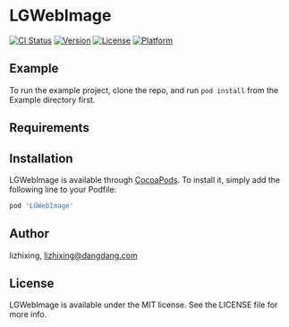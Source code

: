 # LGWebImage

[![CI Status](https://img.shields.io/travis/lizhixing/LGWebImage.svg?style=flat)](https://travis-ci.org/lizhixing/LGWebImage)
[![Version](https://img.shields.io/cocoapods/v/LGWebImage.svg?style=flat)](https://cocoapods.org/pods/LGWebImage)
[![License](https://img.shields.io/cocoapods/l/LGWebImage.svg?style=flat)](https://cocoapods.org/pods/LGWebImage)
[![Platform](https://img.shields.io/cocoapods/p/LGWebImage.svg?style=flat)](https://cocoapods.org/pods/LGWebImage)

## Example

To run the example project, clone the repo, and run `pod install` from the Example directory first.

## Requirements

## Installation

LGWebImage is available through [CocoaPods](https://cocoapods.org). To install
it, simply add the following line to your Podfile:

```ruby
pod 'LGWebImage'
```

## Author

lizhixing, lizhixing@dangdang.com

## License

LGWebImage is available under the MIT license. See the LICENSE file for more info.

